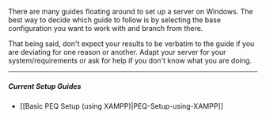 There are many guides floating around to set up a server on Windows. The best way to decide which guide to follow is by selecting the base configuration you want to work with and branch from there.

That being said, don't expect your results to be verbatim to the guide if you are deviating for one reason or another. Adapt your server for your system/requirements or ask for help if you don't know what you are doing.

***

##### Current Setup Guides
* [[Basic PEQ Setup (using XAMPP)|PEQ-Setup-using-XAMPP]]